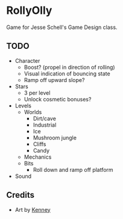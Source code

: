# RollyOlly

Game for Jesse Schell's Game Design class.

## TODO
- Character
	- Boost? (propel in direction of rolling)
	- Visual indication of bouncing state
	- Ramp off upward slope?
- Stars
	- 3 per level
	- Unlock cosmetic bonuses?
- Levels
	- Worlds
		- Dirt/cave
		- Industrial
		- Ice
		- Mushroom jungle
		- Cliffs
		- Candy
	- Mechanics
	- Bits
		- Roll down and ramp off platform
- Sound

## Credits
- Art by [Kenney](https://www.kenney.nl/)
